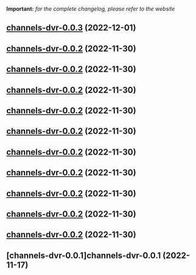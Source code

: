 **Important:**
*for the complete changelog, please refer to the website*




## [channels-dvr-0.0.3](https://github.com/truecharts/charts/compare/channels-dvr-0.0.2...channels-dvr-0.0.3) (2022-12-01)




## [channels-dvr-0.0.2](https://github.com/truecharts/charts/compare/channels-dvr-0.0.1...channels-dvr-0.0.2) (2022-11-30)




## [channels-dvr-0.0.2](https://github.com/truecharts/charts/compare/channels-dvr-0.0.1...channels-dvr-0.0.2) (2022-11-30)




## [channels-dvr-0.0.2](https://github.com/truecharts/charts/compare/channels-dvr-0.0.1...channels-dvr-0.0.2) (2022-11-30)




## [channels-dvr-0.0.2](https://github.com/truecharts/charts/compare/channels-dvr-0.0.1...channels-dvr-0.0.2) (2022-11-30)




## [channels-dvr-0.0.2](https://github.com/truecharts/charts/compare/channels-dvr-0.0.1...channels-dvr-0.0.2) (2022-11-30)




## [channels-dvr-0.0.2](https://github.com/truecharts/charts/compare/channels-dvr-0.0.1...channels-dvr-0.0.2) (2022-11-30)




## [channels-dvr-0.0.2](https://github.com/truecharts/charts/compare/channels-dvr-0.0.1...channels-dvr-0.0.2) (2022-11-30)




## [channels-dvr-0.0.2](https://github.com/truecharts/charts/compare/channels-dvr-0.0.1...channels-dvr-0.0.2) (2022-11-30)




## [channels-dvr-0.0.2](https://github.com/truecharts/charts/compare/channels-dvr-0.0.1...channels-dvr-0.0.2) (2022-11-30)




## [channels-dvr-0.0.2](https://github.com/truecharts/charts/compare/channels-dvr-0.0.1...channels-dvr-0.0.2) (2022-11-30)




## [channels-dvr-0.0.1]channels-dvr-0.0.1 (2022-11-17)

